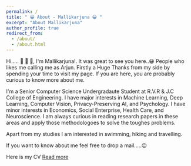 ```yaml
---
permalink: /
title: " 😀 About - Mallikarjuna 😀 "
excerpt: "About Mallikarjuna"
author_profile: true
redirect_from: 
  - /about/
  - /about.html
---
```




Hi..... 🤩 🤩 🤩, I'm Mallikarjuna!. It was great to see you here..😀 People who likes me calling me as Arjun. Firstly a Huge Thanks 
from my side by spending your time to visit my page. If you are here, you are probably curious to know more about me. 

I'm a Senior Computer Science Undergradaute Student at R.V.R & J.C College of Engineering. I have major interests in Machine Learning,
Deep Learning, Computer Vision, Privacy-Preserving AI, and Psychology. I have minor interests in Economics, Social Enterprise, Health Care,
and Neuroscience. I am always curious in reading research papers in these areas and apply those methodologoes to solve the toughes
problems.

Apart from my studies I am interested in swimming, hiking and travelling. 

If you want to know about me feel free to drop a mail.....😉

Here is my  CV <a href="MallikarjunaTupakula_CV.pdf" target="_blank">Read more</a>
